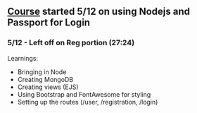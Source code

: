 ## [Course](https://www.youtube.com/watch?v=6FOq4cUdH8k) started 5/12 on using Nodejs and Passport for Login

### 5/12 - Left off on Reg portion (27:24)

Learnings:

- Bringing in Node
- Creating MongoDB
- Creating views (EJS)
- Using Bootstrap and FontAwesome for styling
- Setting up the routes (/user, /registration, /login)
